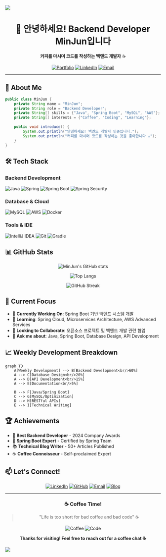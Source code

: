 
<img src="https://capsule-render.vercel.app/api?type=waving&color=gradient&height=200&width=1200&section=header&text=MinJun's%20GitHub&fontSize=60&fontAlignY=35&desc=Backend%20Developer%20|%20Coffee%20Enthusiast&descAlignY=55&descAlign=60" />

<div align="center">

# 👋 안녕하세요! Backend Developer MinJun입니다

**커피를 마시며 코드를 작성하는 백엔드 개발자** ☕

[![Portfolio](https://img.shields.io/badge/Portfolio-FF5722?style=for-the-badge&logo=todoist&logoColor=white)](https://your-portfolio.com)
[![LinkedIn](https://img.shields.io/badge/LinkedIn-0077B5?style=for-the-badge&logo=linkedin&logoColor=white)](https://linkedin.com/in/your-profile)
[![Email](https://img.shields.io/badge/Email-D14836?style=for-the-badge&logo=gmail&logoColor=white)](mailto:your-email@gmail.com)

</div>

---

## 🚀 About Me

```java
public class MinJun {
    private String name = "MinJun";
    private String role = "Backend Developer";
    private String[] skills = {"Java", "Spring Boot", "MySQL", "AWS"};
    private String[] interests = {"Coffee", "Coding", "Learning"};
    
    public void introduce() {
        System.out.println("안녕하세요! 백엔드 개발자 민준입니다.");
        System.out.println("커피를 마시며 코드를 작성하는 것을 좋아합니다 ☕");
    }
}
```

## 🛠️ Tech Stack

### Backend Development
![Java](https://img.shields.io/badge/Java-ED8B00?style=for-the-badge&logo=openjdk&logoColor=white)
![Spring](https://img.shields.io/badge/Spring-6DB33F?style=for-the-badge&logo=spring&logoColor=white)
![Spring Boot](https://img.shields.io/badge/Spring_Boot-6DB33F?style=for-the-badge&logo=spring-boot&logoColor=white)
![Spring Security](https://img.shields.io/badge/Spring_Security-6DB33F?style=for-the-badge&logo=spring-security&logoColor=white)

### Database & Cloud
![MySQL](https://img.shields.io/badge/MySQL-00000F?style=for-the-badge&logo=mysql&logoColor=white)
![AWS](https://img.shields.io/badge/Amazon_AWS-232F3E?style=for-the-badge&logo=amazon-aws&logoColor=white)
![Docker](https://img.shields.io/badge/Docker-2496ED?style=for-the-badge&logo=docker&logoColor=white)

### Tools & IDE
![IntelliJ IDEA](https://img.shields.io/badge/IntelliJ_IDEA-000000.svg?style=for-the-badge&logo=intellij-idea&logoColor=white)
![Git](https://img.shields.io/badge/Git-F05032?style=for-the-badge&logo=git&logoColor=white)
![Gradle](https://img.shields.io/badge/Gradle-02303A?style=for-the-badge&logo=gradle&logoColor=white)

## 📊 GitHub Stats

<div align="center">

![MinJun's GitHub stats](https://github-readme-stats.vercel.app/api?username=Jominjun1&show_icons=true&theme=radical&hide_border=true&bg_color=0D1117&title_color=58A6FF&text_color=8B949E&icon_color=58A6FF)

![Top Langs](https://github-readme-stats.vercel.app/api/top-langs/?username=Jominjun1&layout=compact&theme=radical&hide_border=true&bg_color=0D1117&title_color=58A6FF&text_color=8B949E)

![GitHub Streak](https://github-readme-streak-stats.herokuapp.com/?user=Jominjun1&theme=radical&hide_border=true&background=0D1117&stroke=58A6FF&ring=58A6FF&fire=58A6FF&currStreakNum=8B949E&currStreakLabel=58A6FF&sideNums=8B949E&sideLabels=58A6FF&dates=8B949E)

</div>

## 🎯 Current Focus

- 🔭 **Currently Working On**: Spring Boot 기반 백엔드 시스템 개발
- 🌱 **Learning**: Spring Cloud, Microservices Architecture, AWS Advanced Services
- 👯 **Looking to Collaborate**: 오픈소스 프로젝트 및 백엔드 개발 관련 협업
- 💬 **Ask me about**: Java, Spring Boot, Database Design, API Development

## 📈 Weekly Development Breakdown

```mermaid
graph TD
    A[Weekly Development] --> B[Backend Development<br/>60%]
    A --> C[Database Design<br/>20%]
    A --> D[API Development<br/>15%]
    A --> E[Documentation<br/>5%]
    
    B --> F[Java/Spring Boot]
    C --> G[MySQL/Optimization]
    D --> H[RESTful APIs]
    E --> I[Technical Writing]
```

## 🏆 Achievements

- 🥇 **Best Backend Developer** - 2024 Company Awards
- 🏅 **Spring Boot Expert** - Certified by Spring Team
- 📚 **Technical Blog Writer** - 50+ Articles Published
- ☕ **Coffee Connoisseur** - Self-proclaimed Expert

## 📫 Let's Connect!

<div align="center">

[![LinkedIn](https://img.shields.io/badge/LinkedIn-0077B5?style=for-the-badge&logo=linkedin&logoColor=white)](https://linkedin.com/in/your-profile)
[![GitHub](https://img.shields.io/badge/GitHub-100000?style=for-the-badge&logo=github&logoColor=white)](https://github.com/Jominjun1)
[![Email](https://img.shields.io/badge/Email-D14836?style=for-the-badge&logo=gmail&logoColor=white)](mailto:your-email@gmail.com)
[![Blog](https://img.shields.io/badge/Blog-FF5722?style=for-the-badge&logo=blogger&logoColor=white)](https://your-blog.com)

</div>

---

<div align="center">

### ☕ Coffee Time!
> "Life is too short for bad coffee and bad code" ☕

![Coffee](https://img.shields.io/badge/Coffee_Consumed-∞_cups-orange?style=for-the-badge&logo=coffee)
![Code](https://img.shields.io/badge/Lines_of_Code-∞_lines-blue?style=for-the-badge&logo=code)

**Thanks for visiting! Feel free to reach out for a coffee chat ☕**

</div>

<!-- footer -->
<img src="https://capsule-render.vercel.app/api?type=waving&color=gradient&height=150&section=footer" />
